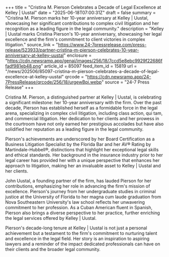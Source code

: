 +++
title = "Cristina M. Pierson Celebrates a Decade of Legal Excellence at Kelley | Uustal"
date = "2025-06-18T07:00:31Z"
draft = false
summary = "Cristina M. Pierson marks her 10-year anniversary at Kelley | Uustal, showcasing her significant contributions to complex civil litigation and her recognition as a leading figure in the legal community."
description = "Kelley | Uustal marks Cristina Pierson's 10-year anniversary, showcasing her legal excellence and the firm's commitment to client victories in complex litigation."
source_link = "https://www.24-7pressrelease.com/press-release/523933/partner-cristina-m-pierson-celebrates-10-year-anniversary-at-kelley-uustal"
enclosure = "https://cdn.newsramp.app/genai/images/256/18/7ccd5e8ebc9929f22686ffadf981eb48.png"
article_id = 85097
feed_item_id = 15819
url = "/news/202506/85097-cristina-m-pierson-celebrates-a-decade-of-legal-excellence-at-kelley-uustal"
qrcode = "https://cdn.newsramp.app/24-7PressRelease/qrcode/256/18/urgewBpi.webp"
source = "24-7 Press Release"
+++

<p>Cristina M. Pierson, a distinguished partner at Kelley | Uustal, is celebrating a significant milestone: her 10-year anniversary with the firm. Over the past decade, Pierson has established herself as a formidable force in the legal arena, specializing in complex civil litigation, including class action, qui tam, and commercial litigation. Her dedication to her clients and her prowess in the courtroom have not only earned her prestigious accolades but have also solidified her reputation as a leading figure in the legal community.</p><p>Pierson's achievements are underscored by her Board Certification as a Business Litigation Specialist by the Florida Bar and her AV® Rating by Martindale-Hubbell®, distinctions that highlight her exceptional legal skills and ethical standards. Her background in the insurance industry prior to her legal career has provided her with a unique perspective that enhances her approach to litigation, making her an invaluable asset to Kelley | Uustal and her clients.</p><p>John Uustal, a founding partner of the firm, has lauded Pierson for her contributions, emphasizing her role in advancing the firm's mission of excellence. Pierson's journey from her undergraduate studies in criminal justice at the University of Florida to her magna cum laude graduation from Nova Southeastern University's law school reflects her unwavering commitment to her profession. As a Cuban American fluent in Spanish, Pierson also brings a diverse perspective to her practice, further enriching the legal services offered by Kelley | Uustal.</p><p>Pierson's decade-long tenure at Kelley | Uustal is not just a personal achievement but a testament to the firm's commitment to nurturing talent and excellence in the legal field. Her story is an inspiration to aspiring lawyers and a reminder of the impact dedicated professionals can have on their clients and the broader legal community.</p>